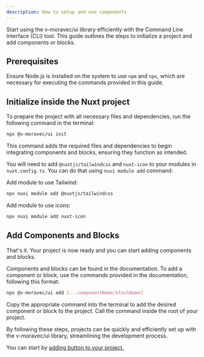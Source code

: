 ```yaml
---
description: How to setup and use components
---
```


Start using the v-moravec/ui library efficiently with the Command Line Interface (CLI) tool. This guide outlines the steps to initialize a project and add components or blocks.

## Prerequisites

Ensure Node.js is installed on the system to use `npm` and `npx`, which are necessary for executing the commands provided in this guide.

## Initialize inside the Nuxt project

To prepare the project with all necessary files and dependencies, run the following command in the terminal:

```bash
npx @v-moravec/ui init
```

This command adds the required files and dependencies to begin integrating components and blocks, ensuring they function as intended.

You will need to add `@nuxtjs/tailwindcss` and `nuxt-icon` to your modules in `nuxt.config.ts`. You can do that using `nuxi module add` command:

Add module to use Tailwind:

```bash
npx nuxi module add @nuxtjs/tailwindcss
```

Add module to use icons:

```bash
npx nuxi module add nuxt-icon
```

## Add Components and Blocks

That's it. Your project is now ready and you can start adding components and blocks.

Components and blocks can be found in the documentation. To add a component or block, use the commands provided in the documentation, following this format:

```bash
npx @v-moravec/ui add [...componentName/blockName]
```

Copy the appropriate command into the terminal to add the desired component or block to the project. Call the command inside the root of your project.

By following these steps, projects can be quickly and efficiently set up with the v-moravec/ui library, streamlining the development process.

You can start by [adding button to your project.](/docs/components/button)
